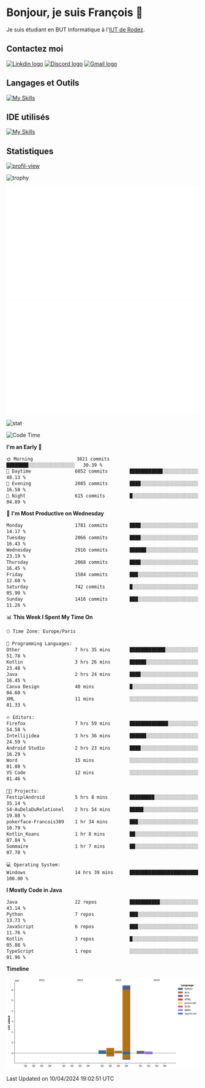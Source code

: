 # Bonjour, je suis François 👋

Je suis étudiant en BUT Informatique à l'[IUT de Rodez](https://iut-rodez.fr).

## Contactez moi

<p>
<a href="https://www.linkedin.com/in/fran%C3%A7ois-de-saint-palais-00985327a/" target="blank"><img src="https://img.shields.io/badge/LinkedIn-0077B5?style=for-the-badge&logo=linkedin&logoColor=white" alt="Linkdin logo"/></a>
<a href="https://discord.gg/francis389" target="blank"><img src="https://img.shields.io/badge/Discord-7289DA?style=for-the-badge&logo=discord&logoColor=white" alt="Discord logo" /></a>
<a href="mailto:francois-sp@gmx.fr" target="blank"><img src="https://img.shields.io/badge/Gmail-D14836?style=for-the-badge&logo=gmail&logoColor=white" alt="Gmail logo"/></a> 
</p>

## Langages et Outils

[![My Skills](https://skillicons.dev/icons?i=java,py,kotlin,spring,git,html,css,sass,vue,angular,react,bootstrap,js,jquery,ts,php,mysql,sqlite,grafana,linux,windows,figma,postman)](https://skillicons.dev)

## IDE utilisés

[![My Skills](https://skillicons.dev/icons?i=idea,phpstorm,pycharm,androidstudio,vscode,webstorm,eclipse)](https://skillicons.dev)

## Statistiques

[![profil-view](https://komarev.com/ghpvc/?username=francois389&label=Profile%20views&color=0e75b6&style=flat)](https://github.com/ryo-ma/github-profile-trophy)

![trophy](https://github-profile-trophy.vercel.app/?username=Francois389&theme=onedark&column=-1)

![top-lang](https://raw.githubusercontent.com/Francois389/github-stat/master/generated/languages.svg#gh-dark-mode-only)
![](https://raw.githubusercontent.com/Francois389/github-stat/master/generated/overview.svg#gh-dark-mode-only)

![stat](https://github-readme-stats.vercel.app/api?username=francois389&show_icons=true&locale=fr&theme=onedark)

<!--START_SECTION:waka-->
![Code Time](http://img.shields.io/badge/Code%20Time-123%20hrs%201%20min-blue)

**I'm an Early 🐤** 

```text
🌞 Morning                3821 commits        ████████░░░░░░░░░░░░░░░░░   30.39 % 
🌆 Daytime                6052 commits        ████████████░░░░░░░░░░░░░   48.13 % 
🌃 Evening                2085 commits        ████░░░░░░░░░░░░░░░░░░░░░   16.58 % 
🌙 Night                  615 commits         █░░░░░░░░░░░░░░░░░░░░░░░░   04.89 % 
```
📅 **I'm Most Productive on Wednesday** 

```text
Monday                   1781 commits        ████░░░░░░░░░░░░░░░░░░░░░   14.17 % 
Tuesday                  2066 commits        ████░░░░░░░░░░░░░░░░░░░░░   16.43 % 
Wednesday                2916 commits        ██████░░░░░░░░░░░░░░░░░░░   23.19 % 
Thursday                 2068 commits        ████░░░░░░░░░░░░░░░░░░░░░   16.45 % 
Friday                   1584 commits        ███░░░░░░░░░░░░░░░░░░░░░░   12.60 % 
Saturday                 742 commits         █░░░░░░░░░░░░░░░░░░░░░░░░   05.90 % 
Sunday                   1416 commits        ███░░░░░░░░░░░░░░░░░░░░░░   11.26 % 
```


📊 **This Week I Spent My Time On** 

```text
🕑︎ Time Zone: Europe/Paris

💬 Programming Languages: 
Other                    7 hrs 35 mins       █████████████░░░░░░░░░░░░   51.78 % 
Kotlin                   3 hrs 26 mins       ██████░░░░░░░░░░░░░░░░░░░   23.48 % 
Java                     2 hrs 24 mins       ████░░░░░░░░░░░░░░░░░░░░░   16.45 % 
Canva Design             40 mins             █░░░░░░░░░░░░░░░░░░░░░░░░   04.60 % 
XML                      11 mins             ░░░░░░░░░░░░░░░░░░░░░░░░░   01.33 % 

🔥 Editors: 
Firefox                  7 hrs 59 mins       ██████████████░░░░░░░░░░░   54.58 % 
Intellijidea             3 hrs 36 mins       ██████░░░░░░░░░░░░░░░░░░░   24.59 % 
Android Studio           2 hrs 23 mins       ████░░░░░░░░░░░░░░░░░░░░░   16.29 % 
Word                     15 mins             ░░░░░░░░░░░░░░░░░░░░░░░░░   01.80 % 
VS Code                  12 mins             ░░░░░░░░░░░░░░░░░░░░░░░░░   01.46 % 

🐱‍💻 Projects: 
FestiplAndroid           5 hrs 8 mins        █████████░░░░░░░░░░░░░░░░   35.14 % 
S4-AuDelaDuRelationel    2 hrs 54 mins       █████░░░░░░░░░░░░░░░░░░░░   19.80 % 
pokerface-Francois389    1 hr 34 mins        ███░░░░░░░░░░░░░░░░░░░░░░   10.79 % 
Kotlin_Koans             1 hr 8 mins         ██░░░░░░░░░░░░░░░░░░░░░░░   07.84 % 
Sommaire                 1 hr 7 mins         ██░░░░░░░░░░░░░░░░░░░░░░░   07.70 % 

💻 Operating System: 
Windows                  14 hrs 39 mins      █████████████████████████   100.00 % 
```

**I Mostly Code in Java** 

```text
Java                     22 repos            ███████████░░░░░░░░░░░░░░   43.14 % 
Python                   7 repos             ███░░░░░░░░░░░░░░░░░░░░░░   13.73 % 
JavaScript               6 repos             ███░░░░░░░░░░░░░░░░░░░░░░   11.76 % 
Kotlin                   3 repos             █░░░░░░░░░░░░░░░░░░░░░░░░   05.88 % 
TypeScript               1 repo              ░░░░░░░░░░░░░░░░░░░░░░░░░   01.96 % 
```



**Timeline**

![Lines of Code chart](https://raw.githubusercontent.com/Francois389/Francois389/main/assets/bar_graph.png)


 Last Updated on 10/04/2024 19:02:51 UTC
<!--END_SECTION:waka-->
